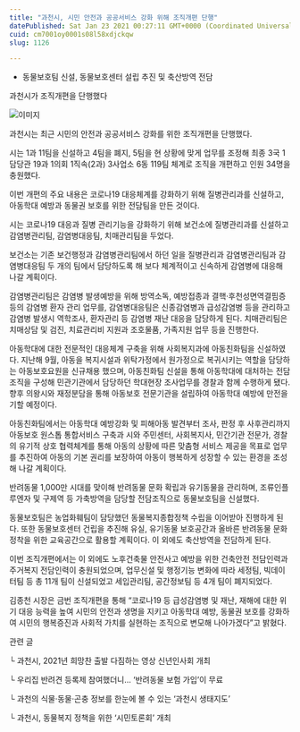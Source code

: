 ```yaml
---
title: "과천시, 시민 안전과 공공서비스 강화 위해 조직개편 단행"
datePublished: Sat Jan 23 2021 00:27:11 GMT+0000 (Coordinated Universal Time)
cuid: cm7001oy0001s08l58xdjckqw
slug: 1126

---
```



- 동물보호팀 신설, 동물보호센터 설립 추진 및 축산방역 전담

과천시가 조직개편을 단행했다

![이미지](https://cdn.hashnode.com/res/hashnode/image/upload/v1739249163932/9c030d3c-8b10-44f1-845c-59ea914c19d5.jpeg)

과천시는 최근 시민의 안전과 공공서비스 강화를 위한 조직개편을 단행했다.

시는 1과 11팀을 신설하고 4팀을 폐지, 5팀을 현 상황에 맞게 업무를 조정해 최종 3국 1담당관 19과 1의회 1직속(2과) 3사업소 6동 119팀 체계로 조직을 개편하고 인원 34명을 충원했다.

이번 개편의 주요 내용은 코로나19 대응체계를 강화하기 위해 질병관리과를 신설하고, 아동학대 예방과 동물권 보호를 위한 전담팀을 만든 것이다.

시는 코로나19 대응과 질병 관리기능을 강화하기 위해 보건소에 질병관리과를 신설하고 감염병관리팀, 감염병대응팀, 치매관리팀을 두었다.

보건소는 기존 보건행정과 감염병관리팀에서 하던 일을 질병관리과 감염병관리팀과 감염병대응팀 두 개의 팀에서 담당하도록 해 보다 체계적이고 신속하게 감염병에 대응해 나갈 계획이다.

감염병관리팀은 감염병 발생예방을 위해 방역소독, 예방접종과 결핵‧후천성면역결핌증 등의 감염병 환자 관리 업무를, 감염병대응팀은 신종감염병과 급성감염병 등을 관리하고 감염병 발생시 역학조사, 환자관리 등 감염병 재난 대응을 담당하게 된다. 치매관리팀은 치매상담 및 검진, 치료관리비 지원과 조호물품, 가족지원 업무 등을 진행한다.

아동학대에 대한 전문적인 대응체계 구축을 위해 사회복지과에 아동친화팀을 신설하였다. 지난해 9월, 아동을 복지시설과 위탁가정에서 원가정으로 복귀시키는 역할을 담당하는 아동보호요원을 신규채용 했으며, 아동친화팀 신설을 통해 아동학대에 대처하는 전담조직을 구성해 민관기관에서 담당하던 학대현장 조사업무를 경찰과 함께 수행하게 됐다. 향후 의왕시와 재정분담을 통해 아동보호 전문기관을 설립하여 아동학대 예방에 만전을 기할 예정이다.

아동친화팀에서는 아동학대 예방강화 및 피해아동 발견부터 조사, 판정 후 사후관리까지 아동보호 원스톱 통합서비스 구축과 시와 주민센터, 사회복지사, 민간기관 전문가, 경찰의 유기적 상호 협력체계를 통해 아동의 상황에 따른 맞춤형 서비스 제공을 목표로 업무를 추진하여 아동의 기본 권리를 보장하여 아동이 행복하게 성장할 수 있는 환경을 조성해 나갈 계획이다.

반려동물 1,000만 시대를 맞이해 반려동물 문화 확립과 유기동물을 관리하며, 조류인플루엔자 및 구제역 등 가축방역을 담당할 전담조직으로 동물보호팀을 신설했다.

동물보호팀은 농업화훼팀이 담당했던 동물복지종합정책 수립을 이어받아 진행하게 된다. 또한 동물보호센터 건립을 추진해 유실, 유기동물 보호공간과 올바른 반려동물 문화정착을 위한 교육공간으로 활용할 계획이다. 이 외에도 축산방역을 전담하게 된다.

이번 조직개편에서는 이 외에도 노후건축물 안전사고 예방을 위한 건축안전 전담인력과 주거복지 전담인력이 충원되었으며, 업무신설 및 행정기능 변화에 따라 세정팀, 빅데이터팀 등 총 11개 팀이 신설되었고 세입관리팀, 공간정보팀 등 4개 팀이 폐지되었다.

김종천 시장은 금번 조직개편을 통해 “코로나19 등 급성감염병 및 재난, 재해에 대한 위기 대응 능력을 높여 시민의 안전과 생명을 지키고 아동학대 예방, 동물권 보호를 강화하여 시민의 행복증진과 사회적 가치를 실현하는 조직으로 변모해 나아가겠다”고 밝혔다.

관련 글

└ 과천시, 2021년 희망찬 출발 다짐하는 영상 신년인사회 개최

└ 우리집 반려견 등록제 참여했더니... ‘반려동물 보험 가입’이 무료

└ 과천의 식물·동물·곤충 정보를 한눈에 볼 수 있는 ‘과천시 생태지도’

└ 과천시, 동물복지 정책을 위한 ‘시민토론회’ 개최